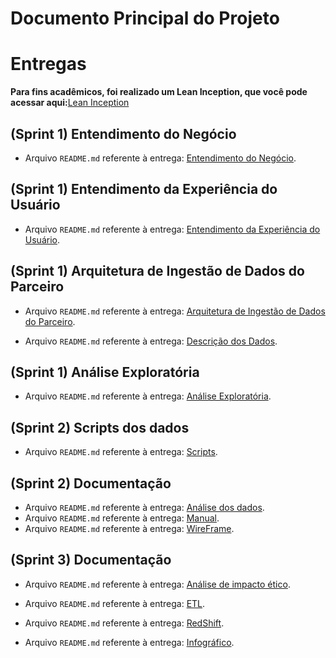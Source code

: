 # Documento Principal do Projeto

# Entregas

**Para fins acadêmicos, foi realizado um Lean Inception, que você pode acessar aqui:**[Lean Inception](https://github.com/2023M8T4Inteli/grupo2/blob/dev/document/sprint1/lean_inception.md) 

## (Sprint 1) Entendimento do Negócio

- Arquivo `README.md` referente à entrega: [Entendimento do Negócio](https://github.com/2023M8T4Inteli/grupo2/blob/dev/document/sprint1/negocios.md).

## (Sprint 1) Entendimento da Experiência do Usuário

- Arquivo `README.md` referente à entrega: [Entendimento da Experiência do Usuário](https://github.com/2023M8T4Inteli/grupo2/blob/dev/document/sprint1/Ux%26Design.md).

## (Sprint 1) Arquitetura de Ingestão de Dados do Parceiro

- Arquivo `README.md` referente à entrega: [Arquitetura de Ingestão de Dados do Parceiro](https://github.com/2023M8T4Inteli/grupo2/blob/dev/document/sprint1/programacao.md).

- Arquivo `README.md` referente à entrega: [Descrição dos Dados](https://github.com/2023M8T4Inteli/grupo2/blob/dev/document/sprint1/descricao_dados.md).

## (Sprint 1) Análise Exploratória

- Arquivo `README.md` referente à entrega: [Análise Exploratória](https://github.com/2023M8T4Inteli/grupo2/blob/dev/document/sprint1/analise_exploratoria.md).

## (Sprint 2) Scripts dos dados

- Arquivo `README.md` referente à entrega: [Scripts](https://github.com/2023M8T4Inteli/grupo2/blob/dev/src/scripts/readme.md).

## (Sprint 2) Documentação

- Arquivo `README.md` referente à entrega: [Análise dos dados](https://github.com/2023M8T4Inteli/grupo2/blob/dev/document/sprint2/analise_dados.md).
- Arquivo `README.md` referente à entrega: [Manual](https://github.com/2023M8T4Inteli/grupo2/blob/dev/document/sprint2/Manual_T4M8G2.pdf).
- Arquivo `README.md` referente à entrega: [WireFrame](https://github.com/2023M8T4Inteli/grupo2/blob/dev/document/sprint2/UX&Design.md).

## (Sprint 3) Documentação

- Arquivo `README.md` referente à entrega: [Análise de impacto ético](https://github.com/2023M8T4Inteli/grupo2/blob/dev/document/sprint3/cdl.md).

- Arquivo `README.md` referente à entrega: [ETL](https://github.com/2023M8T4Inteli/grupo2/blob/dev/document/sprint3/etl.md).

- Arquivo `README.md` referente à entrega: [RedShift](https://github.com/2023M8T4Inteli/grupo2/blob/dev/document/sprint3/programacao.md).

- Arquivo `README.md` referente à entrega: [Infográfico](https://github.com/2023M8T4Inteli/grupo2/blob/dev/document/sprint3/infografico.md).

  
